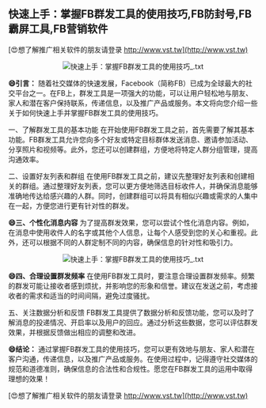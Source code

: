 ## **快速上手：掌握FB群发工具的使用技巧,FB防封号,FB霸屏工具,FB营销软件**

[😍想了解推广相关软件的朋友请登录 http://www.vst.tw](http://www.vst.tw)

 <center><img src="https://vst.tw/MP4/tuiguang/png/0.png" alt="快速上手：掌握FB群发工具的使用技巧_.txt"></center>

**😄引言：**
随着社交媒体的快速发展，Facebook（简称FB）已成为全球最大的社交平台之一。在FB上，群发工具是一项强大的功能，可以让用户轻松地与朋友、家人和潜在客户保持联系，传递信息，以及推广产品或服务。本文将向您介绍一些关于如何快速上手并掌握FB群发工具的使用技巧。

一、了解群发工具的基本功能
在开始使用FB群发工具之前，首先需要了解其基本功能。FB群发工具允许您向多个好友或特定目标群体发送消息、邀请参加活动、分享照片和视频等。此外，您还可以创建群组，方便地将特定人群分组管理，提高沟通效率。

二、设置好友列表和群组
在使用FB群发工具之前，建议先整理好友列表和创建相关的群组。通过整理好友列表，您可以更方便地筛选目标收件人，并确保消息能够准确地传达给感兴趣的人群。同时，创建群组可以将具有相似兴趣或需求的人集中在一起，方便您进行更有针对性的群发。

**😄三、个性化消息内容**
为了提高群发效果，您可以尝试个性化消息内容。例如，在消息中使用收件人的名字或其他个人信息，让每个人感受到您的关心和重视。此外，还可以根据不同的人群定制不同的内容，确保信息的针对性和吸引力。

 <center><img src="https://vst.tw/MP4/tuiguang/png/3.png" alt="快速上手：掌握FB群发工具的使用技巧_.txt"></center>

**😄四、合理设置群发频率**
在使用FB群发工具时，要注意合理设置群发频率。频繁的群发可能让接收者感到烦扰，并影响您的形象和信誉。建议在发送之前，考虑接收者的需求和适当的时间间隔，避免过度骚扰。

五、关注数据分析和反馈
FB群发工具提供了数据分析和反馈功能，您可以及时了解消息的投递情况、开启率以及用户的回应。通过分析这些数据，您可以评估群发效果，并根据反馈做出相应的调整和改进。

**😄结论：**
通过掌握FB群发工具的使用技巧，您可以更有效地与朋友、家人和潜在客户沟通，传递信息，以及推广产品或服务。在使用过程中，记得遵守社交媒体的规范和道德准则，确保信息的合法性和合规性。愿您在FB群发工具的运用中取得理想的效果！

[😍想了解推广相关软件的朋友请登录 http://www.vst.tw](http://www.vst.tw)



